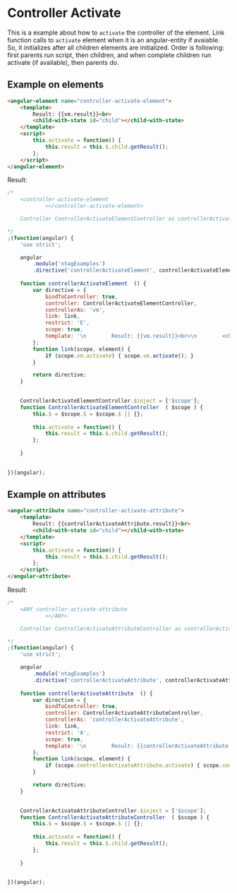 Controller Activate
===================

This is a example about how to `activate` the controller of the element.
Link function calls to `activate` element when it is an angular-entity if avaiable. So, it initializes after all children elements are initialized.
Order is following: first parents run script, then children, and when complete children run activate (if available), then parents do.


Example on elements
-------------------

```html
<angular-element name="controller-activate-element">
    <template>
        Result: {{vm.result}}<br>
        <child-with-state id="child"></child-with-state>
    </template>
    <script>
        this.activate = function() {
            this.result = this.$.child.getResult();
        };
    </script>
</angular-element>
```

Result:

```javascript
/*
	<controller-activate-element
			></controller-activate-element>

	Controller ControllerActivateElementController as controllerActivateElement

*/
;(function(angular) {
	'use strict';

	angular
		.module('ntagExamples')
		.directive('controllerActivateElement', controllerActivateElement);
	
	function controllerActivateElement  () {
		var directive = {
			bindToController: true,
			controller: ControllerActivateElementController,
			controllerAs: 'vm',
			link: link,
			restrict: 'E',
			scope: true,
			template: '\n        Result: {{vm.result}}<br>\n        <child-with-state id=\"child\"></child-with-state>\n    ',
		};
		function link(scope, element) {
			if (scope.vm.activate) { scope.vm.activate(); }
		}

		return directive;
	}

	
	ControllerActivateElementController.$inject = ['$scope'];
	function ControllerActivateElementController  ( $scope ) {
		this.$ = $scope.$ = $scope.$ || {};
		
        this.activate = function() {
            this.result = this.$.child.getResult();
        };
    
	}
	

})(angular);
```


Example on attributes
---------------------

```html
<angular-attribute name="controller-activate-attribute">
    <template>
        Result: {{controllerActivateAttribute.result}}<br>
        <child-with-state id="child"></child-with-state>
    </template>
    <script>
        this.activate = function() {
            this.result = this.$.child.getResult();
        };
    </script>
</angular-attribute>
```

Result:

```javascript
/*
	<ANY controller-activate-attribute
			></ANY>

	Controller ControllerActivateAttributeController as controllerActivateAttribute

*/
;(function(angular) {
	'use strict';

	angular
		.module('ntagExamples')
		.directive('controllerActivateAttribute', controllerActivateAttribute);
	
	function controllerActivateAttribute  () {
		var directive = {
			bindToController: true,
			controller: ControllerActivateAttributeController,
			controllerAs: 'controllerActivateAttribute',
			link: link,
			restrict: 'A',
			scope: true,
			template: '\n        Result: {{controllerActivateAttribute.result}}<br>\n        <child-with-state id=\"child\"></child-with-state>\n    ',
		};
		function link(scope, element) {
			if (scope.controllerActivateAttribute.activate) { scope.controllerActivateAttribute.activate(); }
		}

		return directive;
	}

	
	ControllerActivateAttributeController.$inject = ['$scope'];
	function ControllerActivateAttributeController  ( $scope ) {
		this.$ = $scope.$ = $scope.$ || {};
		
        this.activate = function() {
            this.result = this.$.child.getResult();
        };
    
	}
	

})(angular);
```
